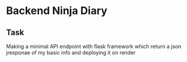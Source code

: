 # Backend Ninja Diary

## Task

Making a minimal API endpoint with flask framework which
return a json jresponae of my basic info and deploying it on render